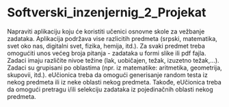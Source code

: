 # Softverski_inzenjernig_2_Projekat

Napraviti aplikaciju koju će koristiti učenici osnovne skole za vežbanje zadataka. Aplikacija podržava vise razlicitih predmeta (srpski, matematika, svet oko nas, digitalni svet, fizika, hemija, itd.). Za svaki predmet treba omogućiti unos većeg broja pitanja - zadataka u formi slike ili pdf fajla. Zadaci imaju različite nivoe težine (lak, uobičajen, težak, izuzetno težak,...). Zadaci su grupisani po oblastima (npr. iz matematike: aritmetika, geometrija, skupovii, itd.). eUčionica treba da omogući generisanje random testa iz nekog predmeta ili iz neke oblasti nekog predmeta. Takođe, eUčionica treba da omogući pretragu i/ili selekciju zadataka iz pojedinačnih oblasti nekog predmeta.

